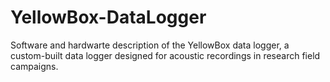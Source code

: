 # YellowBox-DataLogger
Software and hardwarte description of the YellowBox data logger, a custom-built data logger designed for acoustic recordings in research field campaigns.

